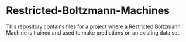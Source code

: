 # Restricted-Boltzmann-Machines
This repository contains files for a project where a Restricted Boltzmann Machine is trained and used to make predictions on an existing data set.
